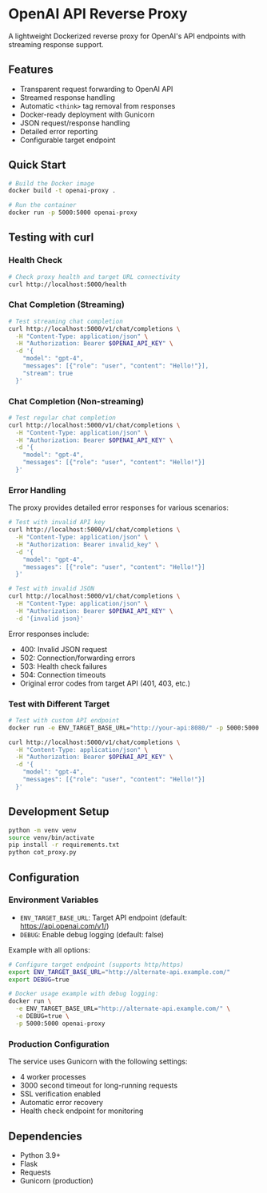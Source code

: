 # OpenAI API Reverse Proxy

A lightweight Dockerized reverse proxy for OpenAI's API endpoints with streaming response support.

## Features

- Transparent request forwarding to OpenAI API
- Streamed response handling
- Automatic `<think>` tag removal from responses
- Docker-ready deployment with Gunicorn
- JSON request/response handling
- Detailed error reporting
- Configurable target endpoint

## Quick Start

```bash
# Build the Docker image
docker build -t openai-proxy .

# Run the container
docker run -p 5000:5000 openai-proxy
```

## Testing with curl

### Health Check
```bash
# Check proxy health and target URL connectivity
curl http://localhost:5000/health
```

### Chat Completion (Streaming)
```bash
# Test streaming chat completion
curl http://localhost:5000/v1/chat/completions \
  -H "Content-Type: application/json" \
  -H "Authorization: Bearer $OPENAI_API_KEY" \
  -d '{
    "model": "gpt-4",
    "messages": [{"role": "user", "content": "Hello!"}],
    "stream": true
  }'
```

### Chat Completion (Non-streaming)
```bash
# Test regular chat completion
curl http://localhost:5000/v1/chat/completions \
  -H "Content-Type: application/json" \
  -H "Authorization: Bearer $OPENAI_API_KEY" \
  -d '{
    "model": "gpt-4",
    "messages": [{"role": "user", "content": "Hello!"}]
  }'
```

### Error Handling

The proxy provides detailed error responses for various scenarios:

```bash
# Test with invalid API key
curl http://localhost:5000/v1/chat/completions \
  -H "Content-Type: application/json" \
  -H "Authorization: Bearer invalid_key" \
  -d '{
    "model": "gpt-4",
    "messages": [{"role": "user", "content": "Hello!"}]
  }'

# Test with invalid JSON
curl http://localhost:5000/v1/chat/completions \
  -H "Content-Type: application/json" \
  -H "Authorization: Bearer $OPENAI_API_KEY" \
  -d '{invalid json}'
```

Error responses include:
- 400: Invalid JSON request
- 502: Connection/forwarding errors
- 503: Health check failures
- 504: Connection timeouts
- Original error codes from target API (401, 403, etc.)

### Test with Different Target
```bash
# Test with custom API endpoint
docker run -e ENV_TARGET_BASE_URL="http://your-api:8080/" -p 5000:5000 openai-proxy

curl http://localhost:5000/v1/chat/completions \
  -H "Content-Type: application/json" \
  -H "Authorization: Bearer $OPENAI_API_KEY" \
  -d '{
    "model": "gpt-4",
    "messages": [{"role": "user", "content": "Hello!"}]
  }'
```

## Development Setup

```bash
python -m venv venv
source venv/bin/activate
pip install -r requirements.txt
python cot_proxy.py
```

## Configuration

### Environment Variables

- `ENV_TARGET_BASE_URL`: Target API endpoint (default: https://api.openai.com/v1/)
- `DEBUG`: Enable debug logging (default: false)

Example with all options:

```bash
# Configure target endpoint (supports http/https)
export ENV_TARGET_BASE_URL="http://alternate-api.example.com/"
export DEBUG=true

# Docker usage example with debug logging:
docker run \
  -e ENV_TARGET_BASE_URL="http://alternate-api.example.com/" \
  -e DEBUG=true \
  -p 5000:5000 openai-proxy
```

### Production Configuration

The service uses Gunicorn with the following settings:
- 4 worker processes
- 3000 second timeout for long-running requests
- SSL verification enabled
- Automatic error recovery
- Health check endpoint for monitoring

## Dependencies

- Python 3.9+
- Flask
- Requests
- Gunicorn (production)
